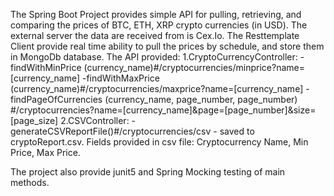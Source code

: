 The Spring Boot Project provides simple API for pulling, retrieving, and comparing 
the prices of BTC, ETH, XRP crypto currencies (in USD). The external server the 
data are received from is Cex.Io.
The Resttemplate Client provide real time ability to pull the prices
by schedule, and store them in MongoDb database.
The API provided:
1.CryptoCurrencyController:
-findWithMinPrice (currency_name)#/cryptocurrencies/minprice?name=[currency_name]
-findWithMaxPrice (currency_name)#/cryptocurrencies/maxprice?name=[currency_name]
-findPageOfCurrencies (currency_name, page_number, page_number)
#/cryptocurrencies?name=[currency_name]&page=[page_number]&size=[page_size]
2.CSVController:
-generateCSVReportFile()#/cryptocurrencies/csv - saved to cryptoReport.csv.
Fields provided in csv file: Cryptocurrency Name, Min Price, Max Price.

The project also provide junit5 and Spring Mocking testing of main methods.
